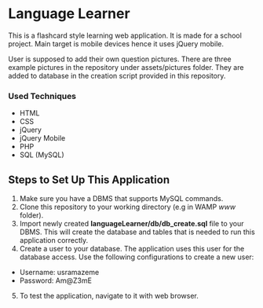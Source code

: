 # Language Learner

This is a flashcard style learning web application. It is made for a school project. Main target is mobile devices hence it uses jQuery mobile.

User is supposed to add their own question pictures. There are three example pictures in the repository under assets/pictures folder. They are added to database in the creation script provided in this repository.

### Used Techniques
* HTML
* CSS
* jQuery
* jQuery Mobile
* PHP
* SQL (MySQL)

## Steps to Set Up This Application

1. Make sure you have a DBMS that supports MySQL commands.
2. Clone this repository to your working directory (e.g in WAMP _www_ folder).
3. Import newly created __languageLearner/db/db_create.sql__ file to your DBMS. This will create the database and tables that is needed to run this application correctly.
4. Create a user to your database. The application uses this user for the database access. Use the following configurations to create a new user:
  * Username: usramazeme
  * Password: Am@Z3mE
5. To test the application, navigate to it with web browser.
